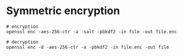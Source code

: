# Symmetric encryption
```
# encryption
openssl enc -aes-256-ctr -a -salt -pbkdf2 -in file -out file.enc

# decryption
openssl enc -d -aes-256-ctr -a -pbkdf2 -in file.enc -out file
```
